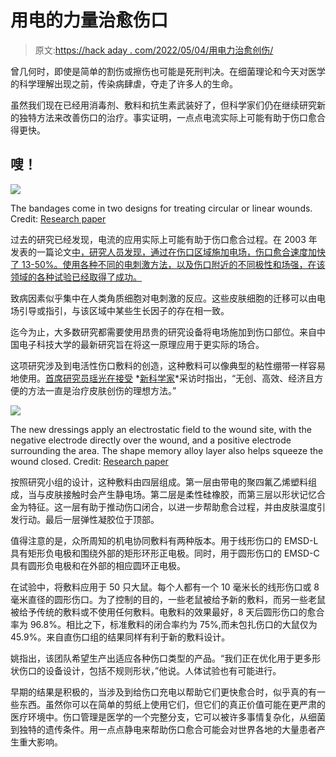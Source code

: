 # 用电的力量治愈伤口

> 原文:[https://hack aday . com/2022/05/04/用电力治愈创伤/](https://hackaday.com/2022/05/04/healing-wounds-with-the-power-of-electricity/)

曾几何时，即使是简单的割伤或擦伤也可能是死刑判决。在细菌理论和今天对医学的科学理解出现之前，传染病肆虐，夺走了许多人的生命。

虽然我们现在已经用消毒剂、敷料和抗生素武装好了，但科学家们仍在继续研究新的独特方法来改善伤口的治疗。事实证明，一点点电流实际上可能有助于伤口愈合得更快。

## 嗖！

![](../Images/d3c0c708f404f06f8cdb9537ee8c63de.png)

The bandages come in two designs for treating circular or linear wounds. Credit: [Research paper](https://www.science.org/doi/10.1126/sciadv.abl8379)

过去的研究已经发现，电流的应用实际上可能有助于伤口愈合过程。在 2003 年发表的一篇论文[中，研究人员发现，通过在伤口区域施加电场，伤口愈合速度加快了 13-50%。使用各种不同的电刺激方法，以及伤口附近的不同极性和场强，在该领域的各种试验已经取得了成功。](https://pubmed.ncbi.nlm.nih.gov/14711011/#:~:text=Some%20experiments%20indicate%20that%20when,healing%20from%2013%20to%2050%25.)

致病因素似乎集中在人类角质细胞对电刺激的反应。这些皮肤细胞的迁移可以由电场引导或指引，与该区域中某些生长因子的存在相一致。

迄今为止，大多数研究都需要使用昂贵的研究设备将电场施加到伤口部位。来自中国电子科技大学的最新研究旨在将这一原理应用于更实际的场合。

这项研究涉及到电活性伤口敷料的创造，这种敷料可以像典型的粘性绷带一样容易地使用。[首席研究员瑶光在接受](https://www.newscientist.com/article/2305979-electric-wound-dressing-could-help-injuries-heal-faster/#ixzz7RiVOYa8o) *[新科学家](https://www.newscientist.com/article/2305979-electric-wound-dressing-could-help-injuries-heal-faster/#ixzz7RiVOYa8o)*采访时指出，“无创、高效、经济且方便的方法一直是治疗皮肤创伤的理想方法。”

![](../Images/6eaf3c749abe9150240a4ab6938a2ecb.png)

The new dressings apply an electrostatic field to the wound site, with the negative electrode directly over the wound, and a positive electrode surrounding the area. The shape memory alloy layer also helps squeeze the wound closed. Credit: [Research paper](https://www.science.org/doi/10.1126/sciadv.abl8379)

按照研究小组的设计，这种敷料由四层组成。第一层由带电的聚四氟乙烯塑料组成，当与皮肤接触时会产生静电场。第二层是柔性硅橡胶，而第三层以形状记忆合金为特征。这一层有助于推动伤口闭合，以进一步帮助愈合过程，并由皮肤温度引发行动。最后一层弹性凝胶位于顶部。

值得注意的是，众所周知的机电协同敷料有两种版本。用于线形伤口的 EMSD-L 具有矩形负电极和围绕外部的矩形环形正电极。同时，用于圆形伤口的 EMSD-C 具有圆形负电极和在外部的相应圆环正电极。

在试验中，将敷料应用于 50 只大鼠。每个人都有一个 10 毫米长的线形伤口或 8 毫米直径的圆形伤口。为了控制的目的，一些老鼠被给予新的敷料，而另一些老鼠被给予传统的敷料或不使用任何敷料。电敷料的效果最好，8 天后圆形伤口的愈合率为 96.8%。相比之下，标准敷料的闭合率约为 75%,而未包扎伤口的大鼠仅为 45.9%。来自直伤口组的结果同样有利于新的敷料设计。

姚指出，该团队希望生产出适应各种伤口类型的产品。“我们正在优化用于更多形状伤口的设备设计，包括不规则形状，”他说。人体试验也有可能进行。

早期的结果是积极的，当涉及到给伤口充电以帮助它们更快愈合时，似乎真的有一些东西。虽然你可以在简单的剪纸上使用它们，但它们的真正价值可能在更严肃的医疗环境中。伤口管理是医学的一个完整分支，它可以被许多事情复杂化，从细菌到独特的遗传条件。用一点点静电来帮助伤口愈合可能会对世界各地的大量患者产生重大影响。